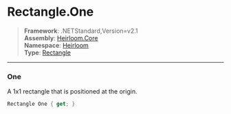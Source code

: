 # Rectangle.One

> **Framework**: .NETStandard,Version=v2.1  
> **Assembly**: [Heirloom.Core][0]  
> **Namespace**: [Heirloom][0]  
> **Type**: [Rectangle][1]  

--------------------------------------------------------------------------------

### One

A 1x1 rectangle that is positioned at the origin.

```cs
Rectangle One { get; }
```

[0]: ..\Heirloom.Core.md
[1]: Heirloom.Rectangle.md
